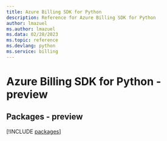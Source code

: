 ```yaml
---
title: Azure Billing SDK for Python
description: Reference for Azure Billing SDK for Python
author: lmazuel
ms.author: lmazuel
ms.data: 02/28/2023
ms.topic: reference
ms.devlang: python
ms.service: billing
---
```

# Azure Billing SDK for Python - preview
## Packages - preview
[!INCLUDE [packages](billing-index.md)]